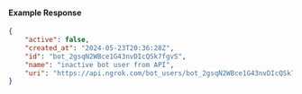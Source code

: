 <!-- Code generated for API Clients. DO NOT EDIT. -->

#### Example Response

```json
{
	"active": false,
	"created_at": "2024-05-23T20:36:28Z",
	"id": "bot_2gsqN2WBce1G43nvDIcQSk7fgvS",
	"name": "inactive bot user from API",
	"uri": "https://api.ngrok.com/bot_users/bot_2gsqN2WBce1G43nvDIcQSk7fgvS"
}
```
